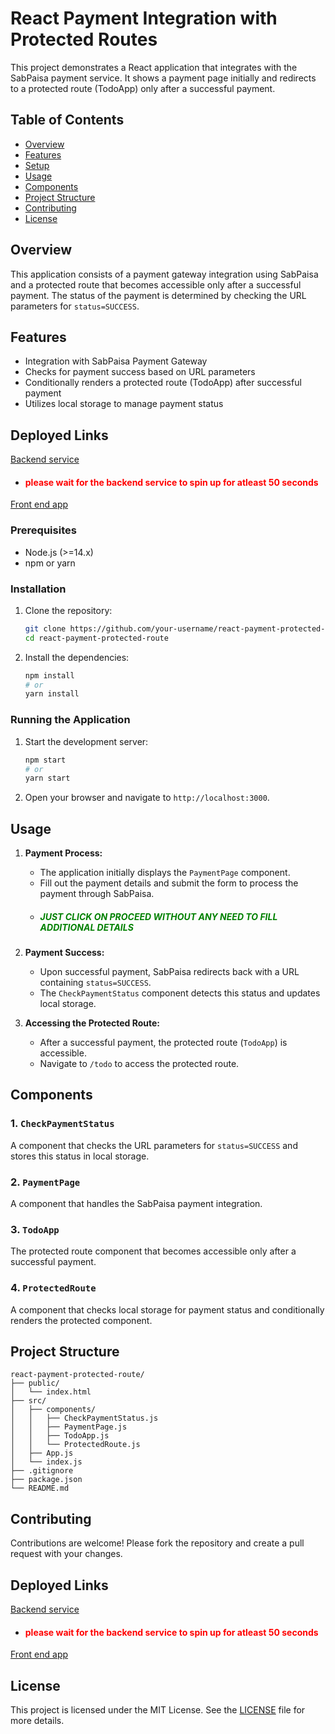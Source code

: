 # React Payment Integration with Protected Routes

This project demonstrates a React application that integrates with the SabPaisa payment service. It shows a payment page initially and redirects to a protected route (TodoApp) only after a successful payment.

## Table of Contents

- [Overview](#overview)
- [Features](#features)
- [Setup](#setup)
- [Usage](#usage)
- [Components](#components)
- [Project Structure](#project-structure)
- [Contributing](#contributing)
- [License](#license)

## Overview

This application consists of a payment gateway integration using SabPaisa and a protected route that becomes accessible only after a successful payment. The status of the payment is determined by checking the URL parameters for `status=SUCCESS`.

## Features

- Integration with SabPaisa Payment Gateway
- Checks for payment success based on URL parameters
- Conditionally renders a protected route (TodoApp) after successful payment
- Utilizes local storage to manage payment status

## Deployed Links
[Backend service](https://www.genome.gov/)
 - <h4 style="color:red">please wait for the backend service to spin up for atleast 50 seconds</h4>
 
[Front end app](https://rentkar.vercel.app/payment)


### Prerequisites

- Node.js (>=14.x)
- npm or yarn

### Installation

1. Clone the repository:

   ```bash
   git clone https://github.com/your-username/react-payment-protected-route.git
   cd react-payment-protected-route
   ```

2. Install the dependencies:

   ```bash
   npm install
   # or
   yarn install
   ```

### Running the Application

1. Start the development server:

   ```bash
   npm start
   # or
   yarn start
   ```

2. Open your browser and navigate to `http://localhost:3000`.

## Usage

1. **Payment Process:**
   - The application initially displays the `PaymentPage` component.
   - Fill out the payment details and submit the form to process the payment through SabPaisa.
   - <h5 style="color:green">JUST CLICK ON PROCEED WITHOUT ANY NEED TO FILL ADDITIONAL DETAILS<h3>

2. **Payment Success:**
   - Upon successful payment, SabPaisa redirects back with a URL containing `status=SUCCESS`.
   - The `CheckPaymentStatus` component detects this status and updates local storage.

3. **Accessing the Protected Route:**
   - After a successful payment, the protected route (`TodoApp`) is accessible.
   - Navigate to `/todo` to access the protected route.

## Components

### 1. `CheckPaymentStatus`

A component that checks the URL parameters for `status=SUCCESS` and stores this status in local storage.

### 2. `PaymentPage`

A component that handles the SabPaisa payment integration.

### 3. `TodoApp`

The protected route component that becomes accessible only after a successful payment.

### 4. `ProtectedRoute`

A component that checks local storage for payment status and conditionally renders the protected component.

## Project Structure

```
react-payment-protected-route/
├── public/
│   └── index.html
├── src/
│   ├── components/
│   │   ├── CheckPaymentStatus.js
│   │   ├── PaymentPage.js
│   │   ├── TodoApp.js
│   │   └── ProtectedRoute.js
│   ├── App.js
│   └── index.js
├── .gitignore
├── package.json
└── README.md
```

## Contributing

Contributions are welcome! Please fork the repository and create a pull request with your changes.

## Deployed Links
[Backend service](https://www.genome.gov/)
 - <h4 style="color:red">please wait for the backend service to spin up for atleast 50 seconds</h4>
 
[Front end app](https://rentkar.vercel.app/payment)

## License

This project is licensed under the MIT License. See the [LICENSE](LICENSE) file for more details.
